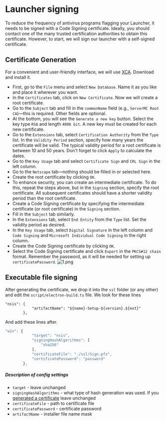 # Launcher signing

To reduce the frequency of antivirus programs flagging your Launcher, it needs to be signed with a Code Signing certificate. Ideally, you should contact one of the many trusted certification authorities to obtain this certificate. However, to start, we will sign our launcher with a self-signed certificate.

## Certificate Generation

For a convenient and user-friendly interface, we will use [XCA](https://www.hohnstaedt.de/xca/index.php/download). Download and install it.

- First, go to the `File` menu and select `New Database`. Name it as you like and place it wherever you want.
- In the `Certificates` tab, click on `New Certificate`. Now we will create a root certificate.
- Go to the `Subject` tab and fill in the `commonName` field (e.g., `ServerMC Root CA`)—this is required. Other fields are optional.
- At the bottom, you will see the `Generate a new key` button. Select the key type `RSA` and length `4096 bit`. A new key must be created for each new certificate.
- Go to the `Extensions` tab, select `Certification Authority` from the `Type` list. In the `Validity Period` section, specify how many years the certificate will be valid. The typical validity period for a root certificate is between 10 and 50 years. Don't forget to click `Apply` to calculate the dates.
- Go to the `Key Usage` tab and select `Certificate Sign` and `CRL Sign` in the left column.
- Go to the `Netscape` tab—nothing should be filled in or selected here.
- Create the root certificate by clicking `OK`.
- To enhance security, you can create an intermediate certificate. To do this, repeat the steps above, but in the `Signing` section, specify the root certificate. All subsequent certificates should have a shorter validity period than the root certificate.
- Create a Code Signing certificate by specifying the intermediate certificate (or root certificate) in the `Signing` section.
- Fill in the `Subject` tab similarly.
- In the `Extensions` tab, select `End Entity` from the `Type` list. Set the validity period as desired.
- In the `Key Usage` tab, select `Digital Signature` in the left column and `Code Signing` and `Microsoft Individual Code Signing` in the right column.
- Create the Code Signing certificate by clicking `OK`.
- Select the Code Signing certificate and click `Export` in the `PKCS#12 chain` format. Remember the password, as it will be needed for setting up `certificatePassword`.
![1.png](/signing/1.webp)

## Executable file signing

After generating the certificate, we drop it into the `ssl` folder (or any other) and edit the `script/electron-build.ts` file. We look for these lines

```ts:line-numbers=28
"nsis": {
            "artifactName": "${name}-Setup-${version}.${ext}"
        },
```

And add these lines after.

```ts
"win": {
            "target": "nsis",
            "signingHashAlgorithms": [
                "sha256"
            ],
            "certificateFile": "./ssl/Sign.pfx",
            "certificatePassword": "password"
        },
```

##### Description of config settings

- `target` - leave unchanged
- `signingHashAlgorithms` - what type of hash generation was used. If you [generated a certificate](#certificate-generation) leave unchanged
- `certificateFile` - path to certificate file
- `certificatePassword` - certificate password
- `artifactName` - installer file name mask
